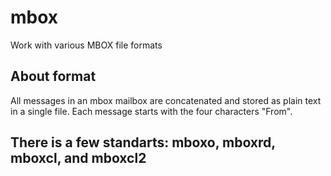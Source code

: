 # mbox
Work with various MBOX file formats

## About format
All messages in an mbox mailbox are concatenated and stored as plain text in a single file. Each message starts with the four characters "From".

## There is a few standarts: mboxo, mboxrd, mboxcl, and mboxcl2
